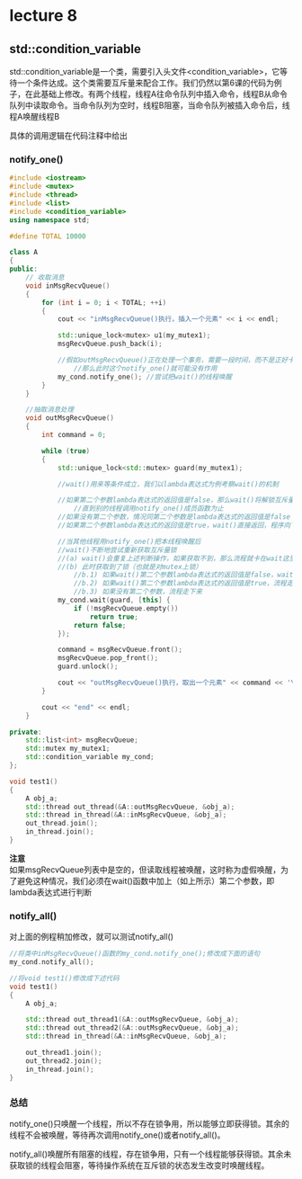 # lecture 8  

## std::condition_variable  

std::condition_variable是一个类，需要引入头文件\<condition_variable\>，它等待一个条件达成。这个类需要互斥量来配合工作。我们仍然以第6课的代码为例子，在此基础上修改。有两个线程，线程A往命令队列中插入命令，线程B从命令队列中读取命令。当命令队列为空时，线程B阻塞，当命令队列被插入命令后，线程A唤醒线程B  

具体的调用逻辑在代码注释中给出  

### notify_one()  

```c++
#include <iostream>
#include <mutex>
#include <thread>
#include <list>
#include <condition_variable>
using namespace std;

#define TOTAL 10000

class A
{
public:
    // 收取消息
    void inMsgRecvQueue()
    {
        for (int i = 0; i < TOTAL; ++i)
        {
            cout << "inMsgRecvQueue()执行，插入一个元素" << i << endl;

            std::unique_lock<mutex> u1(my_mutex1);
            msgRecvQueue.push_back(i);

            //假如outMsgRecvQueue()正在处理一个事务，需要一段时间，而不是正好卡在wait()那里等你唤醒
                //那么此时这个notify_one()就可能没有作用
            my_cond.notify_one(); //尝试把wait()的线程唤醒
        }
    }

    //抽取消息处理
    void outMsgRecvQueue()
    {
        int command = 0;

        while (true)
        {
            std::unique_lock<std::mutex> guard(my_mutex1);

            //wait()用来等条件成立，我们以lambda表达式为例考察wait()的机制

            //如果第二个参数lambda表达式的返回值是false，那么wait()将解锁互斥量，并阻塞到本行
                //直到别的线程调用notify_one()成员函数为止
            //如果没有第二个参数，情况同第二个参数是lambda表达式的返回值是false
            //如果第二个参数lambda表达式的返回值是true，wait()直接返回，程序向下运行

            //当其他线程用notify_one()把本线程唤醒后
            //wait()不断地尝试重新获取互斥量锁
            //(a) wait()会重复上述判断操作，如果获取不到，那么流程就卡在wait这里等着获取，如果获取到了，wait就继续执行(b)
            //(b) 此时获取到了锁（也就是对mutex上锁）
                //b.1) 如果wait()第二个参数lambda表达式的返回值是false，wait再次解锁，阻塞，等待被notify_one()唤醒
                //b.2) 如果wait()第二个参数lambda表达式的返回值是true，流程走下来
                //b.3) 如果没有第二个参数，流程走下来
            my_cond.wait(guard, [this] {
                if (!msgRecvQueue.empty())
                    return true;
                return false;
            });

            command = msgRecvQueue.front();
            msgRecvQueue.pop_front();
            guard.unlock();

            cout << "outMsgRecvQueue()执行，取出一个元素" << command << '\n' ;
        }

        cout << "end" << endl;
    }

private:
    std::list<int> msgRecvQueue;
    std::mutex my_mutex1;
    std::condition_variable my_cond;
};

void test1()
{
    A obj_a;
    std::thread out_thread(&A::outMsgRecvQueue, &obj_a);
    std::thread in_thread(&A::inMsgRecvQueue, &obj_a);
    out_thread.join();
    in_thread.join();
}
```

**注意**  
如果msgRecvQueue列表中是空的，但读取线程被唤醒，这时称为虚假唤醒，为了避免这种情况，我们必须在wait()函数中加上（如上所示）第二个参数，即lambda表达式进行判断  

### notify_all()  

对上面的例程稍加修改，就可以测试notify_all()  

```c++
//将类中inMsgRecvQueue()函数的my_cond.notify_one();修改成下面的语句
my_cond.notify_all();

//将void test1()修改成下述代码
void test1()
{
    A obj_a;

    std::thread out_thread1(&A::outMsgRecvQueue, &obj_a);
    std::thread out_thread2(&A::outMsgRecvQueue, &obj_a);
    std::thread in_thread(&A::inMsgRecvQueue, &obj_a);

    out_thread1.join();
    out_thread2.join();
    in_thread.join();
}
```

### 总结  

notify_one()只唤醒一个线程，所以不存在锁争用，所以能够立即获得锁。其余的线程不会被唤醒，等待再次调用notify_one()或者notify_all()。  

notify_all()唤醒所有阻塞的线程，存在锁争用，只有一个线程能够获得锁。其余未获取锁的线程会阻塞，等待操作系统在互斥锁的状态发生改变时唤醒线程。  
